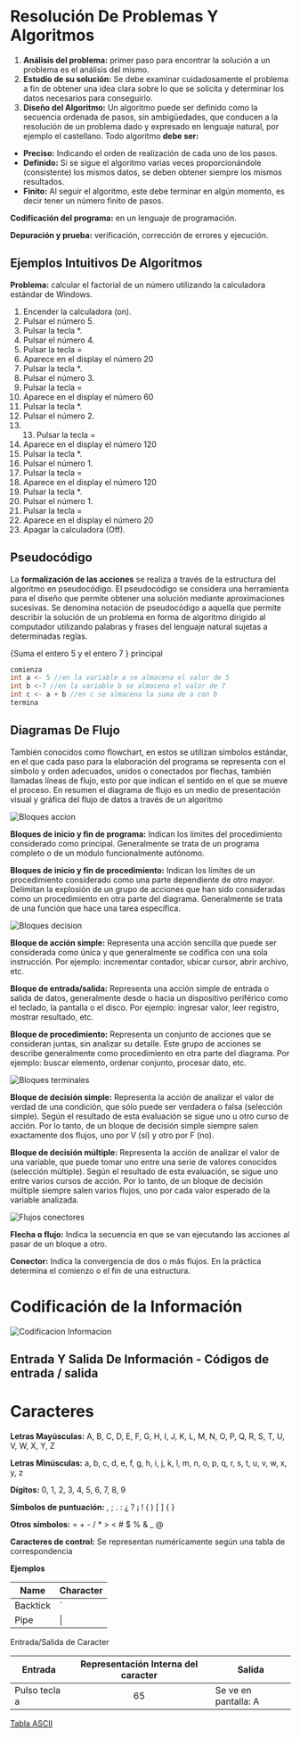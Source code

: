 # Resolución De Problemas Y Algoritmos

1. **Análisis del problema:** primer paso para encontrar la solución a un problema es el análisis del mismo.
2. **Estudio de su solución:** Se debe examinar cuidadosamente el problema a fin de obtener una idea clara
sobre lo que se solicita y determinar los datos necesarios para conseguirlo.
3. **Diseño del Algoritmo:** Un algoritmo puede ser definido como la secuencia ordenada de pasos, sin
ambigüedades, que conducen a la resolución de un problema dado y expresado en lenguaje natural, por
ejemplo el castellano. Todo algoritmo **debe ser:**
- **Preciso:** Indicando el orden de realización de cada uno de los pasos.
- **Definido:** Si se sigue el algoritmo varias veces proporcionándole (consistente) los mismos
datos, se deben obtener siempre los mismos resultados.
- **Finito:** Al seguir el algoritmo, este debe terminar en algún momento, es decir tener un
número finito de pasos.

**Codificación del programa:** en un lenguaje de programación.

**Depuración y prueba:** verificación, corrección de errores y ejecución.

## Ejemplos Intuitivos De Algoritmos

**Problema:** calcular el factorial de un número utilizando la calculadora estándar de Windows.
1. Encender la calculadora (on).
2. Pulsar el número 5.
3. Pulsar la tecla *.
4. Pulsar el número 4.
5. Pulsar la tecla =
6. Aparece en el display el número 20
7. Pulsar la tecla *.
8. Pulsar el número 3.
9. Pulsar la tecla =
10. Aparece en el display el número 60
11. Pulsar la tecla *.
12. Pulsar el número 2.
13. 13. Pulsar la tecla =
14. Aparece en el display el número 120
15. Pulsar la tecla *.
16. Pulsar el número 1.
17. Pulsar la tecla =
18. Aparece en el display el número 120
19. Pulsar la tecla *.
20. Pulsar el número 1.
21. Pulsar la tecla =
22. Aparece en el display el número 20
23. Apagar la calculadora (Off).

## Pseudocódigo

La **formalización de las acciones** se realiza a través de la estructura del algoritmo en pseudocódigo. El
pseudocódigo se considera una herramienta para el diseño que permite obtener una solución mediante
aproximaciones sucesivas. Se denomina notación de pseudocódigo a aquella que permite describir la
solución de un problema en forma de algoritmo dirigido al computador utilizando palabras y frases del
lenguaje natural sujetas a determinadas reglas.


{Suma el entero 5 y el entero 7 }
principal
```cpp
comienza
int a <- 5 //en la variable a se almacena el valor de 5
int b <-7 //en la variable b se almacena el valor de 7
int c <- a + b //en c se almacena la suma de a con b
termina 
```
## Diagramas De Flujo

También conocidos como flowchart, en estos se utilizan símbolos estándar, en el que cada paso para la
elaboración del programa se representa con el símbolo y orden adecuados, unidos o conectados por
flechas, también llamadas líneas de flujo, esto por que indican el sentido en el que se mueve el proceso. En
resumen el diagrama de flujo es un medio de presentación visual y gráfica del flujo de datos a través de un
algoritmo

![Bloques accion](https://github.com/eCanayUnsam/Labo-1/blob/main/Imagenes/Bloques_accion.jpg)

**Bloques de inicio y fin de programa:** Indican los límites del procedimiento
considerado como principal. Generalmente se trata de un programa completo o de
un módulo funcionalmente autónomo.

**Bloques de inicio y fin de procedimiento:** Indican los límites de un
procedimiento considerado como una parte dependiente de otro mayor. Delimitan
la explosión de un grupo de acciones que han sido consideradas como un
procedimiento en otra parte del diagrama. Generalmente se trata de una función
que hace una tarea específica. 

![Bloques decision](https://github.com/eCanayUnsam/Labo-1/blob/main/Imagenes/Bloques_decision.jpg)

**Bloque de acción simple:** Representa una acción sencilla que puede ser
considerada como única y que generalmente se codifica con una sola instrucción.
Por ejemplo: incrementar contador, ubicar cursor, abrir archivo, etc.

**Bloque de entrada/salida:** Representa una acción simple de entrada o salida de
datos, generalmente desde o hacia un dispositivo periférico como el teclado, la
pantalla o el disco. Por ejemplo: ingresar valor, leer registro, mostrar resultado, etc.

**Bloque de procedimiento:** Representa un conjunto de acciones que se
consideran juntas, sin analizar su detalle. Este grupo de acciones se describe
generalmente como procedimiento en otra parte del diagrama. Por ejemplo: buscar
elemento, ordenar conjunto, procesar dato, etc. 

![Bloques terminales](https://github.com/eCanayUnsam/Labo-1/blob/main/Imagenes/Bloques_terminales.jpg)

**Bloque de decisión simple:** Representa la acción de analizar el valor de verdad
de una condición, que sólo puede ser verdadera o falsa (selección simple).
Según el resultado de esta evaluación se sigue uno u otro curso de acción. Por lo
tanto, de un bloque de decisión simple siempre salen exactamente dos flujos, uno
por V (sí) y otro por F (no).

**Bloque de decisión múltiple:** Representa la acción de analizar el valor de una
variable, que puede tomar uno entre una serie de valores conocidos (selección
múltiple). Según el resultado de esta evaluación, se sigue uno entre varios cursos
de acción. Por lo tanto, de un bloque de decisión múltiple siempre salen varios
flujos, uno por cada valor esperado de la variable analizada. 

![Flujos conectores](https://github.com/eCanayUnsam/Labo-1/blob/main/Imagenes/Flujos_conectores.jpg)

**Flecha o flujo:** Indica la secuencia en que se van ejecutando las acciones al pasar
de un bloque a otro.

**Conector:** Indica la convergencia de dos o más flujos. En la práctica determina el
comienzo o el fin de una estructura.

# Codificación de la Información


![Codificacion Informacion](https://github.com/eCanayUnsam/Labo-1/blob/main/Imagenes/Codificacion_Informacion.jpg)

## Entrada Y Salida De Información - Códigos de entrada / salida

# Caracteres

**Letras Mayúsculas:** A, B, C, D, E, F, G, H, I, J, K, L, M, N, O, P, Q, R, S, T, U, V, W, X, Y, Z

**Letras Minúsculas:** a, b, c, d, e, f, g, h, i, j, k, l, m, n, o, p, q, r, s, t, u, v, w, x, y, z

**Dígitos:** 0, 1, 2, 3, 4, 5, 6, 7, 8, 9

**Símbolos de puntuación:** , ; . : ¿ ? ¡ ! ( ) [ ] { }

**Otros símbolos:** = + - / * > < # $ % & _ @

**Caracteres de control:** Se representan numéricamente según una tabla de correspondencia

**Ejemplos**

| Name     | Character |
| ---      | ---       |
| Backtick | `         |
| Pipe     | \|        |

Entrada/Salida de Caracter 

| Entrada  | Representación Interna del caracter        |Salida|
| ------------- | :-------------: | -------------| 
| Pulso tecla a   | 65 |Se ve en pantalla: A |

[Tabla ASCII](https://github.com/eCanayUnsam/Labo-1/blob/main/Imagenes/tascii.pdf)

